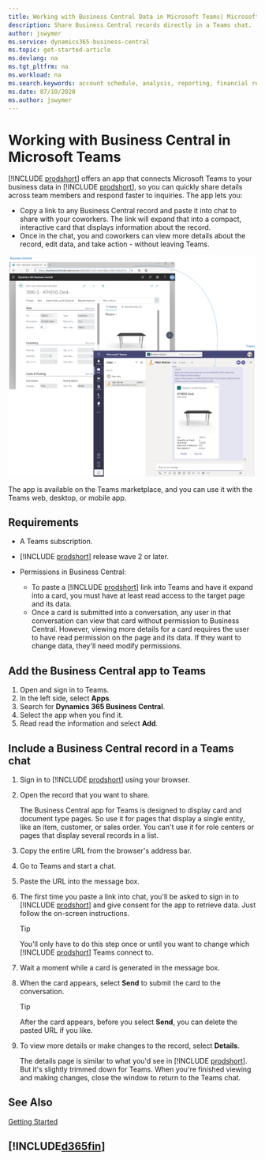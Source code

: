 ```yaml
---
title: Working with Business Central Data in Microsoft Teams| Microsoft Docs
description: Share Business Central records directly in a Teams chat.
author: jswymer
ms.service: dynamics365-business-central
ms.topic: get-started-article
ms.devlang: na
ms.tgt_pltfrm: na
ms.workload: na
ms.search.keywords: account schedule, analysis, reporting, financial report, business intelligence, KPI
ms.date: 07/10/2020
ms.author: jswymer
---
```


# Working with Business Central in Microsoft Teams



[!INCLUDE [prodshort](includes/prodshort.md)] offers an app that connects Microsoft Teams to your business data in [!INCLUDE [prodshort](includes/prodshort.md)], so you can quickly share details across team members and respond faster to inquiries. The app lets you:

- Copy a link to any Business Central record and paste it into chat to share with your coworkers. The link will expand that into a compact, interactive card that displays information about the record. 
- Once in the chat, you and coworkers can view more details about the record, edit data, and take action - without leaving Teams.

[![Teams integration with Business Central](media/teams-intro-v2.png)](media/teams-intro-v2.png#lightbox)

The app is available on the Teams marketplace, and you can use it with the Teams web, desktop, or mobile app.

## Requirements

- A Teams subscription.
- [!INCLUDE [prodshort](includes/prodshort.md)] release wave 2 or later.
- Permissions in Business Central:

  - To paste a [!INCLUDE [prodshort](includes/prodshort.md)] link into Teams and have it expand into a card, you must have at least read access to the target page and its data.
  - Once a card is submitted into a conversation, any user in that conversation can view that card without permission to Business Central. However, viewing more details for a card requires the user to have read permission on the page and its data. If they want to change data, they'll need modify permissions.

## Add the Business Central app to Teams

1. Open and sign in to Teams.
2. In the left side, select **Apps**.
3. Search for **Dynamics 365 Business Central**.
4. Select the app when you find it.
5. Read read the information and select **Add**.

## Include a Business Central record in a Teams chat

1. Sign in to [!INCLUDE [prodshort](includes/prodshort.md)] using your browser.
2. Open the record that you want to share.

    The Business Central app for Teams is designed to display card and document type pages. So use it for pages that display a single entity, like an item, customer, or sales order. You can't use it for role centers or pages that display several records in a list.

3. Copy the entire URL from the browser's address bar.
4. Go to Teams and start a chat.
5. Paste the URL into the message box.
6. The first time you paste a link into chat, you'll be asked to sign in to [!INCLUDE [prodshort](includes/prodshort.md)] and give consent for the app to retrieve data. Just follow the on-screen instructions.

    > [!TIP]
    > You'll only have to do this step once or until you want to change which [!INCLUDE [prodshort](includes/prodshort.md)] Teams connect to.

7. Wait a moment while a card is generated in the message box.

8. When the card appears, select **Send** to submit the card to the conversation.

    > [!TIP]
    > After the card appears, before you select **Send**, you can delete the pasted URL if you like.

9. To view more details or make changes to the record, select **Details**.

    The details page is similar to what you'd see in [!INCLUDE [prodshort](includes/prodshort.md)]. But it's slightly trimmed down for Teams. When you're finished viewing and making changes, close the window to return to the Teams chat.

## See Also

[Getting Started](product-get-started.md)  

## [!INCLUDE[d365fin](includes/free_trial_md.md)]  

